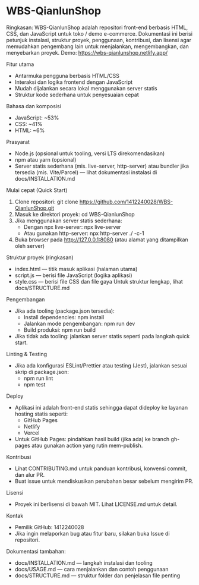 # WBS-QianlunShop

Ringkasan:
WBS-QianlunShop adalah repositori front-end berbasis HTML, CSS, dan JavaScript untuk toko / demo e-commerce. Dokumentasi ini berisi petunjuk instalasi, struktur proyek, penggunaan, kontribusi, dan lisensi agar memudahkan pengembang lain untuk menjalankan, mengembangkan, dan menyebarkan proyek.
Demo: https://wbs-qianlunshop.netlify.app/

Fitur utama
- Antarmuka pengguna berbasis HTML/CSS
- Interaksi dan logika frontend dengan JavaScript
- Mudah dijalankan secara lokal menggunakan server statis
- Struktur kode sederhana untuk penyesuaian cepat

Bahasa dan komposisi
- JavaScript: ~53%
- CSS: ~41%
- HTML: ~6%

Prasyarat
- Node.js (opsional untuk tooling, versi LTS direkomendasikan)
- npm atau yarn (opsional)
- Server statis sederhana (mis. live-server, http-server) atau bundler jika tersedia (mis. Vite/Parcel) — lihat dokumentasi instalasi di docs/INSTALLATION.md

Mulai cepat (Quick Start)
1. Clone repositori:
   git clone https://github.com/1412240028/WBS-QianlunShop.git
2. Masuk ke direktori proyek:
   cd WBS-QianlunShop
3. Jika menggunakan server statis sederhana:
   - Dengan npx live-server:
     npx live-server
   - Atau gunakan http-server:
     npx http-server ./ -c-1
4. Buka browser pada http://127.0.0.1:8080 (atau alamat yang ditampilkan oleh server)

Struktur proyek (ringkasan)
- index.html — titik masuk aplikasi (halaman utama)
- script.js — berisi file JavaScript (logika aplikasi)
- style.css — berisi file CSS dan file gaya
Untuk struktur lengkap, lihat docs/STRUCTURE.md

Pengembangan
- Jika ada tooling (package.json tersedia):
  - Install dependencies: npm install
  - Jalankan mode pengembangan: npm run dev
  - Build produksi: npm run build
- Jika tidak ada tooling: jalankan server statis seperti pada langkah quick start.

Linting & Testing
- Jika ada konfigurasi ESLint/Prettier atau testing (Jest), jalankan sesuai skrip di package.json:
  - npm run lint
  - npm test

Deploy
- Aplikasi ini adalah front-end statis sehingga dapat dideploy ke layanan hosting statis seperti:
  - GitHub Pages
  - Netlify
  - Vercel
- Untuk GitHub Pages: pindahkan hasil build (jika ada) ke branch gh-pages atau gunakan action yang rutin mem-publish.

Kontribusi
- Lihat CONTRIBUTING.md untuk panduan kontribusi, konvensi commit, dan alur PR.
- Buat issue untuk mendiskusikan perubahan besar sebelum mengirim PR.

Lisensi
- Proyek ini berlisensi di bawah MIT. Lihat LICENSE.md untuk detail.

Kontak
- Pemilik GitHub: 1412240028
- Jika ingin melaporkan bug atau fitur baru, silakan buka Issue di repositori.

Dokumentasi tambahan:
- docs/INSTALLATION.md — langkah instalasi dan tooling
- docs/USAGE.md — cara menjalankan dan contoh penggunaan
- docs/STRUCTURE.md — struktur folder dan penjelasan file penting
